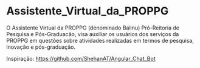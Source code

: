 # Assistente_Virtual_da_PROPPG
O Assistente Virtual da PROPPG (denominado Balinu) Pró-Reitoria de Pesquisa e Pós-Graduacão, visa auxiliar os usuários dos serviços da PROPPG em questões sobre atividades realizadas em termos de pesquisa, inovação e pós-graduação.


Inspiração: https://github.com/ShehanAT/Angular_Chat_Bot
